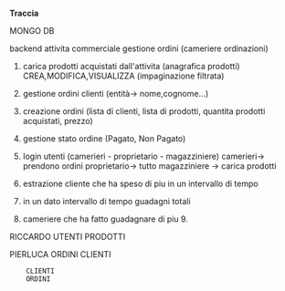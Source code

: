 **Traccia**

MONGO DB

backend attivita commerciale
gestione ordini (cameriere ordinazioni)

1. carica prodotti acquistati dall'attivita (anagrafica prodotti) 
CREA,MODIFICA,VISUALIZZA (impaginazione filtrata) 

2. gestione ordini clienti (entità-> nome,cognome...) 
3. creazione ordini (lista di clienti, lista di prodotti, quantita prodotti acquistati, prezzo) 
4. gestione stato ordine (Pagato, Non Pagato)
5. login utenti (camerieri - proprietario - magazziniere) 
        camerieri-> prendono ordini
        proprietario-> tutto
        magazziniere -> carica prodotti
    
6. estrazione cliente che ha speso di piu in un intervallo di tempo
7. in un dato intervallo di tempo guadagni totali
8. cameriere che ha fatto guadagnare di piu 9.


RICCARDO
        UTENTI
        PRODOTTI

PIERLUCA
        ORDINI
        CLIENTI 

        CLIENTI
        ORDINI
